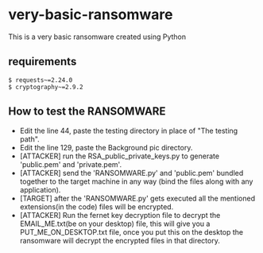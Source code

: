 # very-basic-ransomware
This is a very basic ransomware created using Python

## requirements
```
$ requests~=2.24.0
$ cryptography~=2.9.2
```

## How to test the RANSOMWARE
* Edit the line 44, paste the testing directory in place of "The testing path".
* Edit the line 129, paste the Background pic directory.
* [ATTACKER] run the RSA_public_private_keys.py to generate 'public.pem' and 'private.pem'.
* [ATTACKER] send the 'RANSOMWARE.py' and 'public.pem' bundled together to the target machine in any way (bind the files along with any application).
* [TARGET] after the 'RANSOMWARE.py' gets executed all the mentioned extensions(in the code) files will be encrypted.
* [ATTACKER] Run the fernet key decryption file to decrypt the EMAIL_ME.txt(be on your desktop) file, this will give you a PUT_ME_ON_DESKTOP.txt file, once you put this on the desktop the ransomware will decrypt the encrypted files in that directory.
